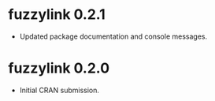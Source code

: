 # fuzzylink 0.2.1

* Updated package documentation and console messages. 

# fuzzylink 0.2.0

* Initial CRAN submission.
